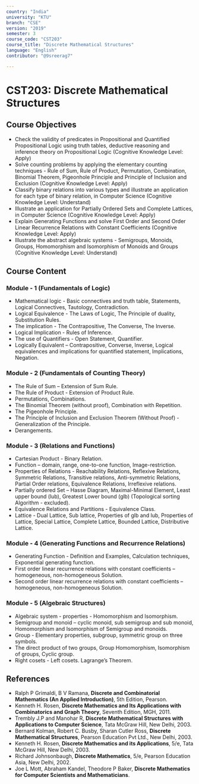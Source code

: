 ```yaml
---
country: "India"
university: "KTU"
branch: "CSE"
version: "2019"
semester: 3
course_code: "CST203"
course_title: "Discrete Mathematical Structures"
language: "English"
contributor: "@9sreerag7"

---
```


# CST203: Discrete Mathematical Structures

## Course Objectives

* Check the validity of predicates in Propositional and Quantified Propositional Logic using truth tables, deductive reasoning and inference theory on Propositional Logic (Cognitive Knowledge Level: Apply)
* Solve counting problems by applying the elementary counting techniques - Rule of Sum, Rule of Product, Permutation, Combination, Binomial Theorem, Pigeonhole Principle and Principle of Inclusion and Exclusion (Cognitive Knowledge Level: Apply)
* Classify binary relations into various types and illustrate an application for each type of binary relation, in Computer Science (Cognitive Knowledge Level: Understand)
* Illustrate an application for Partially Ordered Sets and Complete Lattices, in Computer Science (Cognitive Knowledge Level: Apply)
* Explain Generating Functions and solve First Order and Second Order Linear Recurrence Relations with Constant Coefficients (Cognitive Knowledge Level: Apply)
* Illustrate the abstract algebraic systems - Semigroups, Monoids, Groups, Homomorphism and Isomorphism of Monoids and Groups (Cognitive Knowledge Level: Understand)

## Course Content

### Module - 1 (Fundamentals of Logic)
* Mathematical logic - Basic connectives and truth table, Statements, Logical Connectives, Tautology, Contradiction.
* Logical Equivalence - The Laws of Logic, The Principle of duality, Substitution Rules.
* The implication - The Contrapositive, The Converse, The Inverse.
* Logical Implication - Rules of Inference.
* The use of Quantifiers - Open Statement, Quantifier.
* Logically Equivalent – Contrapositive, Converse, Inverse, Logical equivalences and implications for quantified statement, Implications, Negation.

### Module - 2 (Fundamentals of Counting Theory)
* The Rule of Sum – Extension of Sum Rule.
* The Rule of Product - Extension of Product Rule.
* Permutations, Combinations.
* The Binomial Theorem (without proof), Combination with Repetition.
* The Pigeonhole Principle.
* The Principle of Inclusion and Exclusion Theorem (Without Proof) - Generalization of the Principle.
* Derangements.

### Module - 3 (Relations and Functions)
* Cartesian Product - Binary Relation.
* Function – domain, range, one-to-one function, Image-restriction.
* Properties of Relations - Reachability Relations, Reflexive Relations, Symmetric Relations, Transitive relations, Anti-symmetric Relations, Partial Order relations, Equivalence Relations, Irreflexive relations.
* Partially ordered Set – Hasse Diagram, Maximal-Minimal Element, Least upper bound (lub), Greatest Lower bound (glb) (Topological sorting Algorithm - excluded).
* Equivalence Relations and Partitions - Equivalence Class.
* Lattice - Dual Lattice, Sub lattice, Properties of glb and lub, Properties of Lattice, Special Lattice, Complete Lattice, Bounded Lattice, Distributive Lattice.

### Module - 4 (Generating Functions and Recurrence Relations)
* Generating Function - Definition and Examples, Calculation techniques, Exponential generating function.
* First order linear recurrence relations with constant coefficients – homogeneous, non-homogeneous Solution.
* Second order linear recurrence relations with constant coefficients – homogeneous, non-homogeneous Solution.

### Module - 5 (Algebraic Structures)
* Algebraic system - properties - Homomorphism and Isomorphism.
* Semigroup and monoid – cyclic monoid, sub semigroup and sub monoid, Homomorphism and Isomorphism of Semigroup and monoids.
* Group - Elementary properties, subgroup, symmetric group on three symbols.
* The direct product of two groups, Group Homomorphism, Isomorphism of groups, Cyclic group.
* Right cosets - Left cosets. Lagrange’s Theorem.

## References

* Ralph P Grimaldi, B V Ramana, **Discrete and Combinatorial Mathematics (An Applied Introduction)**, 5th Edition, Pearson.
* Kenneth H. Rosen, **Discrete Mathematics and Its Applications with Combinatorics and Graph Theory**, Seventh Edition, MGH, 2011.
* Trembly J.P and Manohar R, **Discrete Mathematical Structures with Applications to Computer Science**, Tata McGraw Hill, New Delhi, 2003.
* Bernard Kolman, Robert C. Busby, Sharan Cutler Ross, **Discrete Mathematical Structures**, Pearson Education Pvt Ltd., New Delhi, 2003.
* Kenneth H. Rosen, **Discrete Mathematics and its Applications**, 5/e, Tata McGraw Hill, New Delhi, 2003.
* Richard Johnsonbaugh, **Discrete Mathematics**, 5/e, Pearson Education Asia, New Delhi, 2002.
* Joe L Mott, Abraham Kandel, Theodore P Baker, **Discrete Mathematics for Computer Scientists and Mathematicians**.
